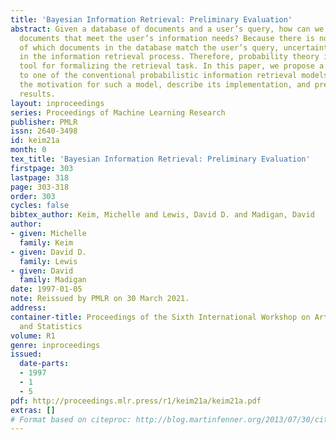 ```yaml
---
title: 'Bayesian Information Retrieval: Preliminary Evaluation'
abstract: Given a database of documents and a user’s query, how can we locate those
  documents that meet the user’s information needs? Because there is no precise definition
  of which documents in the database match the user’s query, uncertainty is inherent
  in the information retrieval process. Therefore, probability theory is a natural
  tool for formalizing the retrieval task. In this paper, we propose a Bayesian approach
  to one of the conventional probabilistic information retrieval models. We discuss
  the motivation for such a model, describe its implementation, and present some experimental
  results.
layout: inproceedings
series: Proceedings of Machine Learning Research
publisher: PMLR
issn: 2640-3498
id: keim21a
month: 0
tex_title: 'Bayesian Information Retrieval: Preliminary Evaluation'
firstpage: 303
lastpage: 318
page: 303-318
order: 303
cycles: false
bibtex_author: Keim, Michelle and Lewis, David D. and Madigan, David
author:
- given: Michelle
  family: Keim
- given: David D.
  family: Lewis
- given: David
  family: Madigan
date: 1997-01-05
note: Reissued by PMLR on 30 March 2021.
address:
container-title: Proceedings of the Sixth International Workshop on Artificial Intelligence
  and Statistics
volume: R1
genre: inproceedings
issued:
  date-parts:
  - 1997
  - 1
  - 5
pdf: http://proceedings.mlr.press/r1/keim21a/keim21a.pdf
extras: []
# Format based on citeproc: http://blog.martinfenner.org/2013/07/30/citeproc-yaml-for-bibliographies/
---
```

